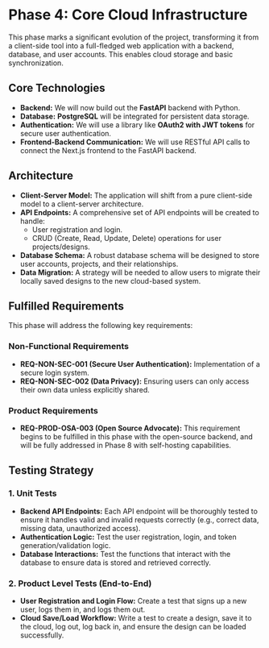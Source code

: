 # Phase 4: Core Cloud Infrastructure

This phase marks a significant evolution of the project, transforming it from a client-side tool into a full-fledged web application with a backend, database, and user accounts. This enables cloud storage and basic synchronization.

## Core Technologies

- **Backend:** We will now build out the **FastAPI** backend with Python.
- **Database:** **PostgreSQL** will be integrated for persistent data storage.
- **Authentication:** We will use a library like **OAuth2 with JWT tokens** for secure user authentication.
- **Frontend-Backend Communication:** We will use RESTful API calls to connect the Next.js frontend to the FastAPI backend.

## Architecture

- **Client-Server Model:** The application will shift from a pure client-side model to a client-server architecture.
- **API Endpoints:** A comprehensive set of API endpoints will be created to handle:
    - User registration and login.
    - CRUD (Create, Read, Update, Delete) operations for user projects/designs.
- **Database Schema:** A robust database schema will be designed to store user accounts, projects, and their relationships.
- **Data Migration:** A strategy will be needed to allow users to migrate their locally saved designs to the new cloud-based system.

## Fulfilled Requirements

This phase will address the following key requirements:

### Non-Functional Requirements
- **REQ-NON-SEC-001 (Secure User Authentication):** Implementation of a secure login system.
- **REQ-NON-SEC-002 (Data Privacy):** Ensuring users can only access their own data unless explicitly shared.

### Product Requirements
- **REQ-PROD-OSA-003 (Open Source Advocate):** This requirement begins to be fulfilled in this phase with the open-source backend, and will be fully addressed in Phase 8 with self-hosting capabilities.

## Testing Strategy

### 1. Unit Tests
- **Backend API Endpoints:** Each API endpoint will be thoroughly tested to ensure it handles valid and invalid requests correctly (e.g., correct data, missing data, unauthorized access).
- **Authentication Logic:** Test the user registration, login, and token generation/validation logic.
- **Database Interactions:** Test the functions that interact with the database to ensure data is stored and retrieved correctly.

### 2. Product Level Tests (End-to-End)
- **User Registration and Login Flow:** Create a test that signs up a new user, logs them in, and logs them out.
- **Cloud Save/Load Workflow:** Write a test to create a design, save it to the cloud, log out, log back in, and ensure the design can be loaded successfully.
